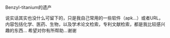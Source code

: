 Benzyl-titanium的遗产

说实话其实也没什么可留下的，只是我自己常用的一些软件（apk…）或者URL，内容包括化学、医药、生物，以及学术论文检索，专利文献检索，都是我比较感兴趣的东西…
希望对你有所帮助…谢谢
